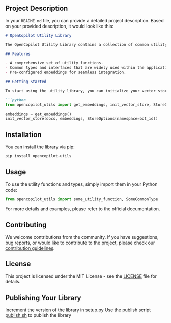 ## Project Description

In your `README.md` file, you can provide a detailed project description. Based on your provided description, it would look like this:

```markdown
# OpenCopilot Utility Library

The OpenCopilot Utility Library contains a collection of common utility functions, types, and interfaces used across the entire OpenCopilot application. It also provides essential embeddings for your project.

## Features

- A comprehensive set of utility functions.
- Common types and interfaces that are widely used within the application.
- Pre-configured embeddings for seamless integration.

## Getting Started

To start using the utility library, you can initialize your vector store with the provided embeddings using the following code:

```python
from opencopilot_utils import get_embeddings, init_vector_store, StoreOptions

embeddings = get_embeddings()
init_vector_store(docs, embeddings, StoreOptions(namespace=bot_id))
```

## Installation

You can install the library via pip:

```bash
pip install opencopilot-utils
```

## Usage

To use the utility functions and types, simply import them in your Python code:

```python
from opencopilot_utils import some_utility_function, SomeCommonType
```

For more details and examples, please refer to the official documentation.

## Contributing

We welcome contributions from the community. If you have suggestions, bug reports, or would like to contribute to the project, please check our [contribution guidelines](CONTRIBUTING.md).

## License

This project is licensed under the MIT License - see the [LICENSE](LICENSE) file for details.


## Publishing Your Library

Increment the version of the library in setup.py
Use the publish script [publish.sh](./publish.sh) to publish the library